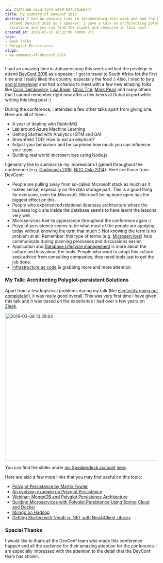 ```yaml
---
id: 21242ab6-a5cd-4b7d-a269-527c75ab634f
title: My Summary of DevConf 2016
abstract: I had an amazing time in Johannesburg this week and had the privilege to
  attend DevConf 2016 as a speaker. I gave a talk on architecting polyglot-persistent
  solutions and you can find the slides and resource in this post.
created_at: 2016-03-10 16:23:00 +0000 UTC
tags:
- Geek Talks
- Polyglot Persistance
slugs:
- my-summary-of-devconf-2016
---
```


<p>I had an amazing time in Johannesburg this week and had the privilege to attend <a href="http://www.devconf.co.za/">DevConf 2016</a> as a speaker. I got to travel to South Africa for the first time and I really liked the country, especially the food :) Also, I tried to be <a href="http://jeremybytes.blogspot.co.uk/2014/12/becoming-social-developer-guide-for.html">a social developer</a> and had a chance to meet with a few new amazing folks like <a href="https://twitter.com/colindembovsky">Colin Dembovsky</a>, <a href="https://twitter.com/LisaBasel">Lisa Basel</a>, <a href="https://twitter.com/Tite_Chris">Chris Tite</a>, <a href="https://twitter.com/MarkPearlCoZa">Mark Pearl</a> and many others that I cannot remember right now after a few beers at Dubai airport while writing this blog post :)</p> <p>During the conference, I attended a few other talks apart from giving one. Here are all of them:</p> <ul> <li>A year of dealing with RabbitMQ</li> <li>Lap around Azure Machine Learning</li> <li>Getting Started with Analytics (GTM and GA)</li> <li>Brownfield TDD: How to eat an elephant?</li> <li>Adjust your behaviour and be surprised how much you can influence your team</li> <li>Building real world microservices using Node.js</li></ul> <p>I generally like to summarize my impressions I gained throughout the conference (e.g. <a href="https://www.tugberkugurlu.com/archive/my-summary-of-codemash-2016">Codemash 2016</a>, <a href="https://www.tugberkugurlu.com/archive/ndc-oslo-2014-bullet-points">NDC Oslo 2014</a>). Here are those from DevConf:</p> <ul> <li>People are pulling away from so-called Microsoft stack as much as it makes sense, especially on the data storage part. This is a good thing for everyone, even for Microsoft. Microsoft being more open has the biggest effect on this.  <li>People who experienced relational database architecture where the business logic sits inside the database seems to have learnt the lessons very well.  <li>Microservices had its appearance throughout the conference again :)  <li>Polyglot persistence seems to be what most of the people are applying today without knowing the term that much :) Not knowing the term is no problem at all. Remember: this type of terms (e.g. <a href="http://martinfowler.com/articles/microservices.html">Microservices</a>) help communicate during planning processes and discussions easier.  <li>Application and <a href="http://www.red-gate.com/products/dlm/">Database Lifecycle management</a> is more about the culture and less about the tools. People who want to adopt this culture seek advice from consulting companies, they need tools just to get the job done. <li><a href="https://www.thoughtworks.com/insights/blog/infrastructure-code-reason-smile">Infrastructure as code</a> is grabbing more and more attention.</li></ul> <h3>My Talk: Architecting Polyglot-persistent Solutions</h3> <p>Apart from a few logistical problems during my talk (like <a href="https://twitter.com/tourismgeek/status/707123586197295104">electricity going out completely</a>!), it was really good overall. This was very first time I have given this talk and it was based on the experience I had over a few years on <a href="http://zleek.com">Zleek</a>.</p> <p><a href="https://tugberkugurlu.blob.core.windows.net/bloggyimages/9a0d041e-6139-47e3-abdc-ec91511da453.jpg"><img title="2016-03-08 10.29.04" style="border-top: 0px; border-right: 0px; background-image: none; border-bottom: 0px; padding-top: 0px; padding-left: 0px; border-left: 0px; display: inline; padding-right: 0px" border="0" alt="2016-03-08 10.29.04" src="https://tugberkugurlu.blob.core.windows.net/bloggyimages/c9bbd57d-1275-4517-b5b1-d85b022f3279.jpg" width="644" height="484"></a></p> <p>You can find the slides under <a href="https://speakerdeck.com/tourismgeek">my Speakerdeck account</a>&nbsp;<a href="https://speakerdeck.com/tourismgeek/architecting-polyglot-persistent-solutions">here</a>. </p><script async class="speakerdeck-embed" data-id="3474381924404553afdfbd7c8010fcfa" data-ratio="1.77777777777778" src="//speakerdeck.com/assets/embed.js"></script> <p>Here are also a few more links that you may find useful on this topic:</p> <ul> <li><a href="http://martinfowler.com/bliki/PolyglotPersistence.html">Polyglot Persistence by Martin Fowler</a></li> <li><a href="https://github.com/tugberkugurlu/ModernShopping">An evolving example on Polyglot Persistence</a></li> <li><a href="https://www.mongodb.com/presentations/webinar-mongodb-and-polyglot-persistence-architecture">Webinar: MongoDB and Polyglot Persistence Architecture</a></li> <li><a href="http://www.kennybastani.com/2015/08/polyglot-persistence-spring-cloud-docker.html">Building Microservices with Polyglot Persistence Using Spring Cloud and Docker</a></li> <li><a href="http://engineering.foursquare.com/2014/01/28/mongo-on-hadoop/">Mongo on Hadoop</a></li> <li><a href="https://www.tugberkugurlu.com/archive/getting-started-with-neo4j-in--net-with-neo4jclient-library">Getting Started with Neo4j in .NET with Neo4jClient Library</a></li></ul> <h3>Special Thanks</h3> <p>I would like to thank all the DevConf team who made this conference happen and all the audience for their amazing attention for the conference. I am especially impressed with the attention to the detail that the DevConf team has shown.</p>  